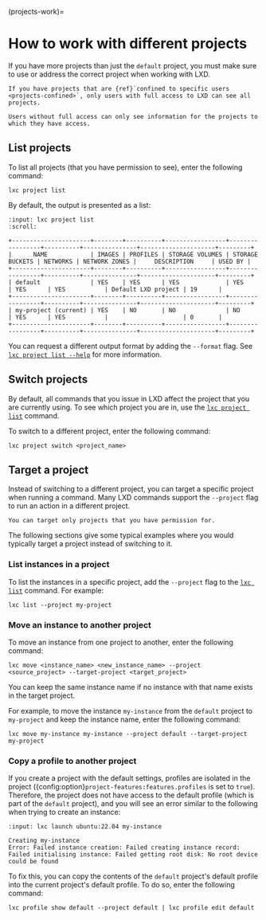 (projects-work)=
# How to work with different projects

If you have more projects than just the `default` project, you must make sure to use or address the correct project when working with LXD.

```{note}
If you have projects that are {ref}`confined to specific users <projects-confined>`, only users with full access to LXD can see all projects.

Users without full access can only see information for the projects to which they have access.
```

## List projects

To list all projects (that you have permission to see), enter the following command:

    lxc project list

By default, the output is presented as a list:

```{terminal}
:input: lxc project list
:scroll:

+----------------------+--------+----------+-----------------+-----------------+----------+---------------+---------------------+---------+
|      NAME            | IMAGES | PROFILES | STORAGE VOLUMES | STORAGE BUCKETS | NETWORKS | NETWORK ZONES |     DESCRIPTION     | USED BY |
+----------------------+--------+----------+-----------------+-----------------+----------+---------------+---------------------+---------+
| default              | YES    | YES      | YES             | YES             | YES      | YES           | Default LXD project | 19      |
+----------------------+--------+----------+-----------------+-----------------+----------+---------------+---------------------+---------+
| my-project (current) | YES    | NO       | NO              | NO              | YES      | YES           |                     | 0       |
+----------------------+--------+----------+-----------------+-----------------+----------+---------------+---------------------+---------+
```

You can request a different output format by adding the `--format` flag.
See [`lxc project list --help`](lxc_project_list.md) for more information.

## Switch projects

By default, all commands that you issue in LXD affect the project that you are currently using.
To see which project you are in, use the [`lxc project list`](lxc_project_list.md) command.

To switch to a different project, enter the following command:

    lxc project switch <project_name>

## Target a project

Instead of switching to a different project, you can target a specific project when running a command.
Many LXD commands support the `--project` flag to run an action in a different project.

```{note}
You can target only projects that you have permission for.
```

The following sections give some typical examples where you would typically target a project instead of switching to it.

### List instances in a project

To list the instances in a specific project, add the `--project` flag to the [`lxc list`](lxc_list.md) command.
For example:

    lxc list --project my-project

### Move an instance to another project

To move an instance from one project to another, enter the following command:

    lxc move <instance_name> <new_instance_name> --project <source_project> --target-project <target_project>

You can keep the same instance name if no instance with that name exists in the target project.

For example, to move the instance `my-instance` from the `default` project to `my-project` and keep the instance name, enter the following command:

    lxc move my-instance my-instance --project default --target-project my-project

### Copy a profile to another project

If you create a project with the default settings, profiles are isolated in the project ({config:option}`project-features:features.profiles` is set to `true`).
Therefore, the project does not have access to the default profile (which is part of the `default` project), and you will see an error similar to the following when trying to create an instance:

```{terminal}
:input: lxc launch ubuntu:22.04 my-instance

Creating my-instance
Error: Failed instance creation: Failed creating instance record: Failed initialising instance: Failed getting root disk: No root device could be found
```

To fix this, you can copy the contents of the `default` project's default profile into the current project's default profile.
To do so, enter the following command:

    lxc profile show default --project default | lxc profile edit default
